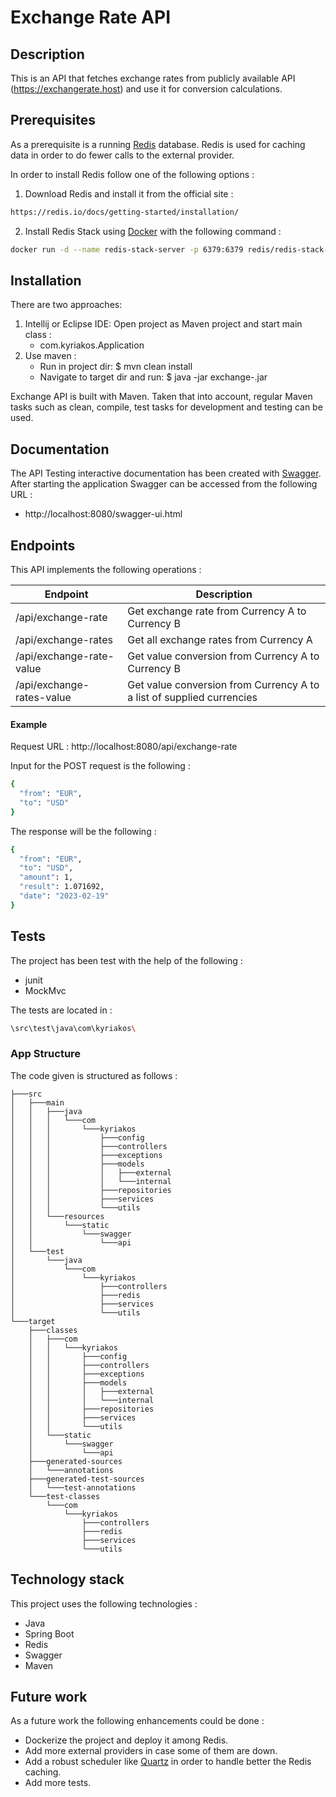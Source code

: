 # Exchange Rate API

## Description

This is an API that fetches exchange rates from publicly available API (https://exchangerate.host) and use it for conversion calculations.

## Prerequisites

As a prerequisite is a running [Redis](https://redis.io/) database. Redis is used for caching data in order to do fewer calls to the external provider.

In order to install Redis follow one of the following options :

1) Download Redis and install it from the official site :
```sh
https://redis.io/docs/getting-started/installation/ 
```
2) Install Redis Stack using [Docker](https://redis.io/docs/stack/get-started/install/docker/) with the following command :
```sh
docker run -d --name redis-stack-server -p 6379:6379 redis/redis-stack-server:latest
```

## Installation

There are two approaches:

1. Intellij or Eclipse IDE: Open project as Maven project and start main class :
   * com.kyriakos.Application
2. Use maven :
   * Run in project dir: $ mvn clean install
   * Navigate to target dir and run: $ java -jar exchange-<VERSION>.jar

Exchange API is built with Maven. Taken that into account, regular Maven tasks such as clean, compile, test tasks for development and testing can be used.

## Documentation
The API Testing interactive documentation has been created with [Swagger](https://swagger.io/). After starting the application Swagger can be accessed from the following URL :
*  http://localhost:8080/swagger-ui.html

## Endpoints
This API implements the following operations :

| Endpoint | Description |
| ------ | ------ |
| /api/exchange-rate | Get exchange rate from Currency A to Currency B |
| /api/exchange-rates | Get all exchange rates from Currency A |
| /api/exchange-rate-value | Get value conversion from Currency A to Currency B |
| /api/exchange-rates-value | Get value conversion from Currency A to a list of supplied currencies |

#### Example
Request URL : http://localhost:8080/api/exchange-rate

Input for the POST request is the following :
```sh
{
  "from": "EUR",
  "to": "USD"
}
```

The response will be the following :
```sh
{
  "from": "EUR",
  "to": "USD",
  "amount": 1,
  "result": 1.071692,
  "date": "2023-02-19"
}
```

## Tests

The project has been test with the help of the following :

* junit
* MockMvc

The tests are located in :

```sh
\src\test\java\com\kyriakos\
```

### App Structure
The code given is structured as follows :
```
├───src
│   ├───main
│   │   ├───java
│   │   │   └───com
│   │   │       └───kyriakos
│   │   │           ├───config
│   │   │           ├───controllers
│   │   │           ├───exceptions
│   │   │           ├───models
│   │   │           │   ├───external
│   │   │           │   └───internal
│   │   │           ├───repositories
│   │   │           ├───services
│   │   │           └───utils
│   │   └───resources
│   │       └───static
│   │           └───swagger
│   │               └───api
│   └───test
│       └───java
│           └───com
│               └───kyriakos
│                   ├───controllers
│                   ├───redis
│                   ├───services
│                   └───utils
└───target
    ├───classes
    │   ├───com
    │   │   └───kyriakos
    │   │       ├───config
    │   │       ├───controllers
    │   │       ├───exceptions
    │   │       ├───models
    │   │       │   ├───external
    │   │       │   └───internal
    │   │       ├───repositories
    │   │       ├───services
    │   │       └───utils
    │   └───static
    │       └───swagger
    │           └───api
    ├───generated-sources
    │   └───annotations
    ├───generated-test-sources
    │   └───test-annotations
    └───test-classes
        └───com
            └───kyriakos
                ├───controllers
                ├───redis
                ├───services
                └───utils
```

## Technology stack
This project uses the following technologies :
- Java
- Spring Boot
- Redis
- Swagger
- Maven

## Future work
As a future work the following enhancements could be done :

* Dockerize the project and deploy it among Redis.
* Add more external providers in case some of them are down.
* Add a robust scheduler like [Quartz](http://www.quartz-scheduler.org/) in order to handle better the Redis caching.
* Add more tests.

